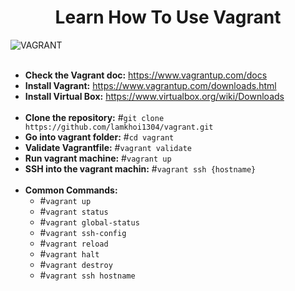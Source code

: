 # <div align="center">Learn How To Use Vagrant</div>

![VAGRANT](https://css-tricks.com/wp-content/uploads/2015/05/vagrant-logo.png)
<br/><br/>
- **Check the Vagrant doc:** https://www.vagrantup.com/docs
- **Install Vagrant:** https://www.vagrantup.com/downloads.html
- **Install Virtual Box:** https://www.virtualbox.org/wiki/Downloads
<br/><br/>
- **Clone the repository:** #`git clone https://github.com/lamkhoi1304/vagrant.git`
- **Go into vagrant folder:** #`cd vagrant`
- **Validate Vagrantfile:** #`vagrant validate`
- **Run vagrant machine:** #`vagrant up`
- **SSH into the vagrant machin:** #`vagrant ssh {hostname}`
<br/><br/>
- **Common Commands:**
    + #`vagrant up`
    + #`vagrant status`
    + #`vagrant global-status`
    + #`vagrant ssh-config`
    + #`vagrant reload`
    + #`vagrant halt`
    + #`vagrant destroy`
    + #`vagrant ssh hostname`
